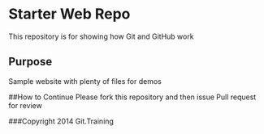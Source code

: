 # Starter Web Repo

This repository is for showing how Git and GitHub work

## Purpose

Sample website with plenty of files for demos

##How to Continue
Please fork this repository and then issue Pull request for review

###Copyright
2014 Git.Training